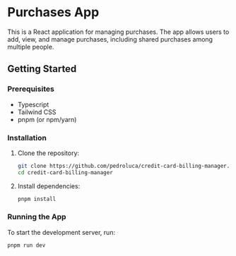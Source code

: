 # Purchases App

This is a React application for managing purchases. The app allows users to add, view, and manage purchases, including shared purchases among multiple people.

## Getting Started

### Prerequisites

- Typescript
- Tailwind CSS
- pnpm (or npm/yarn)

### Installation

1. Clone the repository:
    ```sh
    git clone https://github.com/pedroluca/credit-card-billing-manager.git
    cd credit-card-billing-manager
    ```

2. Install dependencies:
    ```sh
    pnpm install
    ```

### Running the App

To start the development server, run:
```sh
pnpm run dev
